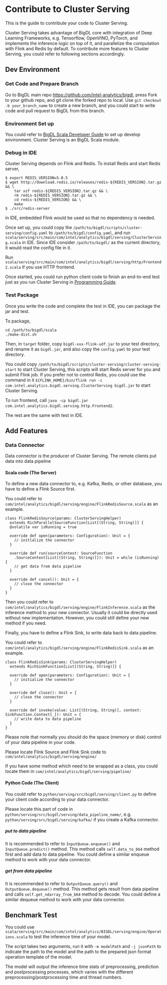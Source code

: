 # Contribute to Cluster Serving

This is the guide to contribute your code to Cluster Serving.

Cluster Serving takes advantage of BigDL core with integration of Deep Learning Frameworks, e.g. Tensorflow, OpenVINO, PyTorch, and implements the inference logic on top of it, and parallelize the computation with Flink and Redis by default. To contribute more features to Cluster Serving, you could refer to following sections accordingly.
## Dev Environment

### Get Code and Prepare Branch
Go to BigDL main repo https://github.com/intel-analytics/bigdl, press Fork to your github repo, and git clone the forked repo to local. Use `git checkout -b your_branch_name` to create a new branch, and you could start to write code and pull request to BigDL from this branch.
### Environment Set up
You could refer to [BigDL Scala Developer Guide](https://bigdl.readthedocs.io/en/latest/doc/UserGuide/develop.html#scala) to set up develop environment. Cluster Serving is an BigDL Scala module.

### Debug in IDE
Cluster Serving depends on Flink and Redis. To install Redis and start Redis server,
```
$ export REDIS_VERSION=5.0.5
$ wget http://download.redis.io/releases/redis-${REDIS_VERSION}.tar.gz && \
    tar xzf redis-${REDIS_VERSION}.tar.gz && \
    rm redis-${REDIS_VERSION}.tar.gz && \
    cd redis-${REDIS_VERSION} && \
    make
$ ./src/redis-server
```
in IDE, embedded Flink would be used so that no dependency is needed.

Once set up, you could copy the `/path/to/bigdl/scripts/cluster-serving/config.yaml` to `/path/to/bigdl/config.yaml`, and run `scala/serving/src/main/com/intel/analytics/bigdl/serving/ClusterServing.scala` in IDE. Since IDE consider `/path/to/bigdl/` as the current directory, it would read the config file in it.

Run `scala/serving/src/main/com/intel/analytics/bigdl/serving/http/Frontend2.scala` if you use HTTP frontend.
 
Once started, you could run python client code to finish an end-to-end test just as you run Cluster Serving in [Programming Guide](https://github.com/intel-analytics/bigdl/blob/master/docs/docs/ClusterServingGuide/ProgrammingGuide.md#4-model-inference).
### Test Package
Once you write the code and complete the test in IDE, you can package the jar and test.

To package,
```
cd /path/to/bigdl/scala
./make-dist.sh
```
Then, in `target` folder, copy `bigdl-xxx-flink-udf.jar` to your test directory, and rename it as `bigdl.jar`, and also copy the `config.yaml` to your test directory.

You could copy `/path/to/bigdl/scripts/cluster-serving/cluster-serving-start` to start Cluster Serving, this scripts will start Redis server for you and submit Flink job. If you prefer not to control Redis, you could use the command in it `${FLINK_HOME}/bin/flink run -c com.intel.analytics.bigdl.serving.ClusterServing bigdl.jar` to start Cluster Serving.

To run frontend, call `java -cp bigdl.jar com.intel.analytics.bigdl.serving.http.Frontend2`.

The rest are the same with test in IDE.

## Add Features
### Data Connector
Data connector is the producer of Cluster Serving. The remote clients put data into data pipeline
#### Scala code (The Server)

To define a new data connector to, e.g. Kafka, Redis, or other database, you have to define a Flink Source first.

You could refer to `com/intel/analytics/bigdl/serving/engine/FlinkRedisSource.scala` as an example.

```
class FlinkRedisSource(params: ClusterServingHelper)
  extends RichParallelSourceFunction[List[(String, String)]] {
  @volatile var isRunning = true

  override def open(parameters: Configuration): Unit = {
    // initlalize the connector
  }

  override def run(sourceContext: SourceFunction
    .SourceContext[List[(String, String)]]): Unit = while (isRunning) {
    // get data from data pipeline
  }

  override def cancel(): Unit = {
    // close the connector
  }
}
```
Then you could refer to `com/intel/analytics/bigdl/serving/engine/FlinkInference.scala` as the inference method to your new connector. Usually it could be directly used without new implementation. However, you could still define your new method if you need.

Finally, you have to define a Flink Sink, to write data back to data pipeline.

You could refer to `com/intel/analytics/bigdl/serving/engine/FlinkRedisSink.scala` as an example.

```
class FlinkRedisSink(params: ClusterServingHelper)
  extends RichSinkFunction[List[(String, String)]] {
  
  override def open(parameters: Configuration): Unit = {
    // initialize the connector
  }

  override def close(): Unit = {
    // close the connector
  }

  override def invoke(value: List[(String, String)], context: SinkFunction.Context[_]): Unit = {
    // write data to data pipeline
  }
}
```
Please note that normally you should do the space (memory or disk) control of your data pipeline in your code.


Please locate Flink Source and Flink Sink code to `com/intel/analytics/bigdl/serving/engine/`

If you have some method which need to be wrapped as a class, you could locate them in `com/intel/analytics/bigdl/serving/pipeline/`
#### Python Code (The Client)
You could refer to `python/serving/src/bigdl/serving/client.py` to define your client code according to your data connector.

Please locate this part of code in `python/serving/src/bigdl/serving/data_pipeline_name/`, e.g. `python/serving/src/bigdl/serving/kafka/` if you create a Kafka connector.
##### put to data pipeline
It is recommended to refer to `InputQueue.enqueue()` and `InputQueue.predict()` method. This method calls `self.data_to_b64` method first and add data to data pipeline. You could define a similar enqueue method to work with your data connector.
##### get from data pipeline
It is recommended to refer to `OutputQueue.query()` and `OutputQueue.dequeue()` method. This method gets result from data pipeline and calls `self.get_ndarray_from_b64` method to decode. You could define a similar dequeue method to work with your data connector.

## Benchmark Test
You could use `scala/serving/src/main/com/intel/analytics/BIGDL/serving/engine/Operations.scala` to test the inference time of your model. 

The script takes two arguments, run it with `-m modelPath` and `-j jsonPath` to indicate the path to the model and the path to the prepared json format operation template of the model.

The model will output the inference time stats of preprocessing, prediction and postprocessing processes, which varies with the different preprocessing/postprocessing time and thread numbers.
